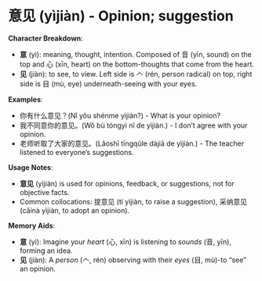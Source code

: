 # **意见 (yìjiàn) - Opinion; suggestion**

**Character Breakdown**:  
- **意** (yì): meaning, thought, intention. Composed of 音 (yīn, sound) on the top and 心 (xīn, heart) on the bottom-thoughts that come from the heart.  
- **见** (jiàn): to see, to view. Left side is 𠆢 (rén, person radical) on top, right side is 目 (mù, eye) underneath-seeing with your eyes.

**Examples**:  
- 你有什么意见？(Nǐ yǒu shénme yìjiàn?) - What is your opinion?  
- 我不同意你的意见。(Wǒ bù tóngyì nǐ de yìjiàn.) - I don’t agree with your opinion.  
- 老师听取了大家的意见。(Lǎoshī tīngqǔle dàjiā de yìjiàn.) - The teacher listened to everyone’s suggestions.

**Usage Notes**:  
- **意见** (yìjiàn) is used for opinions, feedback, or suggestions, not for objective facts.  
- Common collocations: 提意见 (tí yìjiàn, to raise a suggestion), 采纳意见 (cǎinà yìjiàn, to adopt an opinion).

**Memory Aids**:  
- **意** (yì): Imagine your *heart* (心, xīn) is listening to *sounds* (音, yīn), forming an idea.  
- **见** (jiàn): A *person* (𠆢, rén) observing with their *eyes* (目, mù)-to “see” an opinion.